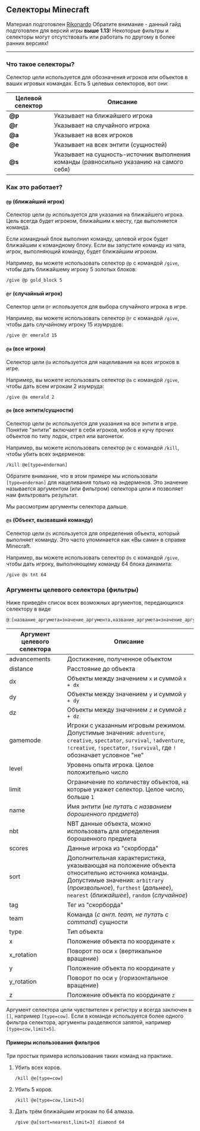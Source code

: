 
## Селекторы Minecraft
Материал подготовлен [Rikonardo](https://www.youtube.com/channel/UCAfPECGsDFaYJP8lXGv5opA "Rikonardo")
Обратите внимание - данный гайд подготовлен для версий игры **выше 1.13**! Некоторые фильтры и селекторы могут отсутствовать или работать по другому в более ранних версиях!

------------

### Что такое селекторы?
Селектор цели используется для обозначения игроков или объектов в ваших игровых командах. Есть 5 целевых селекторов, вот они:

| Целевой селектор | Описание |
| ------------ | ------------ |
| **@p** | Указывает на ближайшего игрока |
| **@r** | Указывает на случайного игрока |
| **@a** | Указывает на всех игроков |
| **@e** | Указывает на всех энтити (сущностей) |
| **@s** | Указывает на сущность-источник выполнения команды (равносильно указанию на самого себя) |
### Как это работает?
#### `@p` (ближайший игрок)
Селектор цели `@p` используется для указания на ближайшего игрока. Цель всегда будет игроком, ближайшим к месту, где выполняется команда.

Если командный блок выполнил команду, целевой игрок будет ближайшим к командному блоку. Если вы запустите команду из чата,
игрок, выполняющий команду, будет ближайшим игроком.

Например, вы можете использовать селектор `@p` с командой `/give`, чтобы дать ближайшему игроку 5 золотых блоков:
```
/give @p gold_block 5
```
#### `@r` (случайный игрок)
Селектор цели `@r` используется для выбора случайного игрока в игре.

Например, вы можете использовать селектор `@r` с командой `/give`, чтобы дать случайному игроку 15 изумрудов:
```
/give @r emerald 15
```
#### `@a` (все игроки)
Селектор цели `@a` используется для нацеливания на всех игроков в игре.

Например, вы можете использовать селектор `@a` с командой `/give`, чтобы дать всем игрокам 2 изумруда:
```
/give @a emerald 2
```
#### `@e` (все энтити/сущности)
Селектор цели `@e` используется для указания на все энтити в игре. Понятие "энтити" включает в себя игроков, мобов и кучу прочих объектов по типу лодок, стрел или вагонеток.

Например, вы можете использовать селектор `@e` с командой `/kill`, чтобы убить всех эндерменов:
```
/kill @e[type=enderman]
```
Обратите внимание, что в этом примере мы использовали `[type=enderman]` для нацеливания только на эндерменов. Это значение называется аргументом (или фильтром) селектора цели и позволяет нам фильтровать результат.

Мы рассмотрим аргументы селектора дальше.
#### `@s` (Объект, вызвавший команду)
Селектор цели `@s` используется для определения объекта, который выполняет команду. Это часто упоминается как «Вы сами» в справке Minecraft.

Например, вы можете использовать селектор `@s` с командой `/give`, чтобы дать игроку, выполняющему команду 64 блока динамита:
```
/give @s tnt 64
```
### Аргументы целевого селектора (фильтры)
Ниже приведён список всех возможных аргументов, передающихся селектору в виде
```
@⬚[название_аргумета=значение_аргумента,название_аргумета=значение_аргумента,...]
```
| Аргумент целевого селектора | Описание |
|--|--|
| advancements | Достижение, полученное объектом |
| distance | Расстояние до объекта |
| dx | Объекты между значением `x` и суммой `x + dx` |
| dy | Объекты между значением `y` и суммой `y + dy` |
| dz | Объекты между значением `z` и суммой `z + dz` |
| gamemode | Игроки с указанным игровым режимом. <br/> Допустимые значения: `adventure`, `creative`, `spectator`, `survival`, `!adventure`, `!creative`, `!spectator`, `!survival`, где `!` обозначает условное "не" |
| level | Уровень опыта игрока. Целое положительно число |
| limit | Ограничение по количеству объектов, на которые укажет селектор. Целое число, больше `1` |
| name | Имя энтити (*не путать с названием борошенного предмета*) |
| nbt | NBT данные объекта, можно использовать для определения борошенного предмета |
| scores | Данные игрока из "скорборда" |
| sort | Дополнительная характеристика, указывающая на положение объекта относительно источника команды. <br/> Допустимые значения: `arbitrary` (*произвольное*), `furthest` (*дальнее*), `nearest` (*ближайшее*), `random` (*случайное*) |
| tag | Тег из "скорборда" |
| team | Команда (*с англ. team, не путать с command*) сущности |
| type | Тип объекта |
| x | Положение объекта по координате `x` |
| x_rotation | Поворот по оси `x` (вертикальное вращение) |
| y | Положение объекта по координате `y` |
| y_rotation | Поворот по оси `y` (горизонтальное вращение) |
| z | Положение объекта по координате `z` |

Аргумент селектора цели чувствителен к регистру и всегда заключен в `[]`, например `[type=cow]`. 
Если в команде используется более одного фильтра селектора, аргументы разделяются запятой, например `[type=cow,limit=5]`.
#### Примеры использования фильтров
Три простых примера использования таких команд на практике.
1. Убить всех коров.
	```
	/kill @e[type=cow]
	```
2. Убить 5 коров.
	```
	/kill @e[type=cow,limit=5]
	```
3. Дать трём ближайшим игрокам по 64 алмаза.
	```
	/give @a[sort=nearest,limit=3] diamond 64
	```
